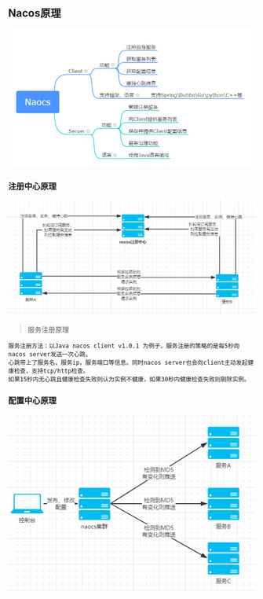 ## Nacos原理
![Alt text](../nacos/nacos原理.png)

### 注册中心原理
![Alt text](../nacos/注册中心原理.png)
> 服务注册原理

    服务注册方法：以Java nacos client v1.0.1 为例子，服务注册的策略的是每5秒向nacos server发送一次心跳，
    心跳带上了服务名，服务ip，服务端口等信息。同时nacos server也会向client主动发起健康检查，支持tcp/http检查。
    如果15秒内无心跳且健康检查失败则认为实例不健康，如果30秒内健康检查失败则剔除实例。
    
### 配置中心原理
![Alt text](../nacos/配置中心原理.png)
